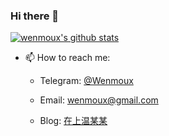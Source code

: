 ### Hi there 👋


[![wenmoux's github stats](https://github-readme-stats.vercel.app/api?username=wenmoux&theme=onedark)](https://github.com/Wenmoux/wenmoux)

- 📫 How to reach me: 

  * Telegram: [@Wenmoux](https://t.me/Wenmoux)

  * Email: wenmoux@gmail.com
  
  * Blog: [在上温某某](https://www.1oner.cn)
  

